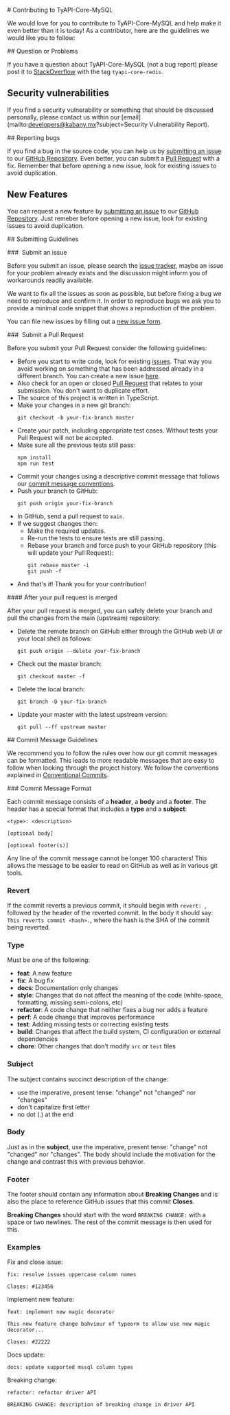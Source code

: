 # Contributing to TyAPI-Core-MySQL

We would love for you to contribute to TyAPI-Core-MySQL and help make it even better than it is today! As a contributor, here are the guidelines we would like you to follow:

## Question or Problems

If you have a question about TyAPI-Core-MySQL (not a bug report) please post it to [StackOverflow][stackoverflow] with the tag `tyapi-core-redis`.

## Security vulnerabilities

If you find a security vulnerability or something that should be discussed personally, please contact us within our [email](mailto:developers@kabany.mx?subject=Security Vulnerability Report).

## Reporting bugs

If you find a bug in the source code, you can help us by [submitting an issue](#issue) to our [GitHub Repository][github-repository]. Even better, you can submit a [Pull Request](#pull-request) with a fix. Remember that before opening a new issue, look for existing issues to avoid duplication.

## New Features

You can request a new feature by [submitting an issue](#issue) to our [GitHub Repository][github-repository]. Just remeber before opening a new issue, look for existing issues to avoid duplication.

## Submitting Guidelines

### <a name="issue"></a> Submit an issue

Before you submit an issue, please search the [issue tracker][github-issue], maybe an issue for your problem already exists and the discussion might inform you of workarounds readily available.

We want to fix all the issues as soon as possible, but before fixing a bug we need to reproduce and confirm it. In order to reproduce bugs we ask you to provide a minimal code snippet that shows a reproduction of the problem.

You can file new issues by filling out a [new issue form][github-issue-new].

### <a name="pull-request"></a> Submit a Pull Request

Before you submit your Pull Request consider the following guidelines:

* Before you start to write code, look for existing [issues][github-issue]. That way you avoid working on something that has been addressed already in a different branch. You can create a new issue [here][github-issue-new].
* Also check for an open or closed [Pull Request][github-pull] that relates to your submission. You don't want to duplicate effort.
* The source of this project is written in TypeScript.
* Make your changes in a new git branch:
  ```shell
  git checkout -b your-fix-branch master
  ```
* Create your patch, including appropriate test cases. Without tests your Pull Request will not be accepted.
* Make sure all the previous tests still pass:
  ```shell
  npm install
  npm run test
  ```
* Commit your changes using a descriptive commit message that follows our [commit message conventions](#commit).
* Push your branch to GitHub:
  ```shell
  git push origin your-fix-branch
  ```
* In GitHub, send a pull request to `main`.
* If we suggest changes then:
  - Make the required updates.
  - Re-run the tests to ensure tests are still passing.
  - Rebase your branch and force push to your GitHub repository (this will update your Pull Request):
    ```shell
    git rebase master -i
    git push -f
    ```
* And that's it! Thank you for your contribution!

#### After your pull request is merged

After your pull request is merged, you can safely delete your branch and pull the changes from the main (upstream) repository:

* Delete the remote branch on GitHub either through the GitHub web UI or your local shell as follows:
  ```shell
  git push origin --delete your-fix-branch
  ```
* Check out the master branch:
  ```shell
  git checkout master -f
  ```
* Delete the local branch:
  ```shell
  git branch -D your-fix-branch
  ```
* Update your master with the latest upstream version:
  ```shell
  git pull --ff upstream master
  ```

## Commit Message Guidelines

We recommend you to follow the rules over how our git commit messages can be formatted. This leads to more readable messages that are easy to follow when looking through the project history. We follow the conventions explained in [Conventional Commits](https://www.conventionalcommits.org/en/v1.0.0/).

### Commit Message Format

Each commit message consists of a **header**, a **body** and a **footer**. The header has a special format that includes a **type** and a **subject**:

```
<type>: <description>

[optional body]

[optional footer(s)]
```

Any line of the commit message cannot be longer 100 characters! This allows the message to be easier to read on GitHub as well as in various git tools.

### Revert
If the commit reverts a previous commit, it should begin with `revert: `, followed by the header of
the reverted commit. In the body it should say: `This reverts commit <hash>.`, where the hash is
the SHA of the commit being reverted.

### Type
Must be one of the following:

* **feat**: A new feature
* **fix**: A bug fix
* **docs**: Documentation only changes
* **style**: Changes that do not affect the meaning of the code (white-space, formatting, missing semi-colons, etc)
* **refactor**: A code change that neither fixes a bug nor adds a feature
* **perf**: A code change that improves performance
* **test**: Adding missing tests or correcting existing tests
* **build**: Changes that affect the build system, CI configuration or external dependencies
* **chore**: Other changes that don't modify `src` or `test` files

### Subject
The subject contains succinct description of the change:

* use the imperative, present tense: "change" not "changed" nor "changes"
* don't capitalize first letter
* no dot (.) at the end

### Body
Just as in the **subject**, use the imperative, present tense: "change" not "changed" nor "changes".
The body should include the motivation for the change and contrast this with previous behavior.

### Footer
The footer should contain any information about **Breaking Changes** and is also the place to
reference GitHub issues that this commit **Closes**.

**Breaking Changes** should start with the word `BREAKING CHANGE:` with a space or two newlines.
The rest of the commit message is then used for this.

### Examples
Fix and close issue:
```
fix: resolve issues uppercase column names

Closes: #123456
```
Implement new feature:
```
feat: implement new magic decorator

This new feature change bahviour of typeorm to allow use new magic decorator...

Closes: #22222
```
Docs update:
```
docs: update supported mssql column types
```
Breaking change:
```
refactor: refactor driver API

BREAKING CHANGE: description of breaking change in driver API
```



<!-- Markdown link & img dfn's -->
[stackoverflow]: https://stackoverflow.com/questions/tagged/tyapi-core-redis
[github-repository]: https://github.com/Kabany/tyapi-core-redis
[github-issue]: https://github.com/Kabany/tyapi-core-redis/issues
[github-issue-new]: https://github.com/Kabany/tyapi-core-redis/issues/new
[github-pull]: https://github.com/Kabany/tyapi-core-redis/pulls